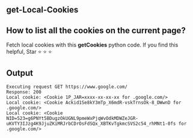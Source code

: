 ## get-Local-Cookies

## How to list all the cookies on the current page?
Fetch local cookies with this **getCookies** python code. 
If you find this helpful, Star ⭐ ⭐ ⭐

## Output 
``` 
Executing request GET https://www.google.com/
Response: 200
Local cookie: <Cookie 1P_JAR=xxxx-xx-xx-xx for .google.com/>  
Local cookie: <Cookie Ackid1Se8kY3mTp_X6mdR-vskTrnsOk-8_DWwnD for .google.com/>
Local cookie: <Cookie NID=523=g6PNYt5BDugzOkUGNL9pmeWxPjqWvOdkMDWZeJGR-uKVTY3IJzg4K9JjuZKiMRJrbCDrOsFdSQx_XBTKvTgkmcSVS2c54_rhMNt1-0fs for .google.com/> 
```
